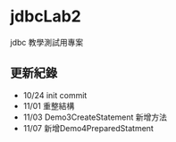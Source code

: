 # jdbcLab2
jdbc 教學測試用專案

## 更新紀錄
- 10/24 init commit
- 11/01 重整結構
- 11/03 Demo3CreateStatement 新增方法
- 11/07 新增Demo4PreparedStatment 
